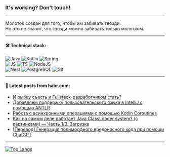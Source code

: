 ### It's working? Don't touch!

---
Молоток создан для того, чтобы им забивать гвозди. <br>
Но это не значит, что гвозди можно забивать только молотком.

---

#### 🛠️ Technical stack:

![Java](https://img.shields.io/badge/Java-informational?logo=Oracle&style=flat&logoColor=white&color=FF4500)
![Kotlin](https://img.shields.io/badge/Kotlin-informational?logo=Kotlin&style=flat&logoColor=white&color=774D97)
![Spring](https://img.shields.io/badge/SpringBoot-informational?logo=SpringBoot&style=flat&logoColor=white&color=6DB33F) <br>
![JS](https://img.shields.io/badge/JS-informational?logo=javaScript&style=flat&logoColor=black&color=F7Df1E)
![TS](https://img.shields.io/badge/TypeScript-informational?logo=typeScript&style=flat&logoColor=black&color=0667A8)
![NodeJS](https://img.shields.io/badge/NodeJS-informational?logo=node.js&style=flat&logoColor=white&color=70A760) <br>
![Nest](https://img.shields.io/badge/NestJS-informational?logo=NestJS&style=flat&logoColor=white&color=E0234E)
![PostgreSQL](https://img.shields.io/badge/PostgreSQL-informational?logo=PostgreSQL&style=flat&logoColor=white&color=DAA520)
![Git](https://img.shields.io/badge/Git-informational?logo=git&style=flat&logoColor=white&color=778899)

___

#### 💬 Latest posts from habr.com:

<!-- BLOG-POST-LIST:START -->
- [И рыбку съесть и Fullstack-разработчиком стать?](https://habr.com/ru/articles/748782/?utm_source=habrahabr&utm_medium=rss&utm_campaign=748782)
- [Добавляем поддержку пользовательского языка в IntelliJ с помощью ANTLR](https://habr.com/ru/articles/748622/?utm_source=habrahabr&utm_medium=rss&utm_campaign=748622)
- [Работа с асинхронными операциями с помощью Kotlin Coroutines](https://habr.com/ru/articles/747858/?utm_source=habrahabr&utm_medium=rss&utm_campaign=747858)
- [Как на самом деле работает Java ClassLoader system? &lpar;с картинками&rpar; — Часть 1/3, Загрузка](https://habr.com/ru/articles/748758/?utm_source=habrahabr&utm_medium=rss&utm_campaign=748758)
- [[Перевод] Генерация полиморфного вредоносного кода при помощи ChatGPT](https://habr.com/ru/companies/bastion/articles/745572/?utm_source=habrahabr&utm_medium=rss&utm_campaign=745572)
<!-- BLOG-POST-LIST:END -->

---
[![Top Langs](https://github-readme-stats-git-master-advtsetting-gmailcom.vercel.app/api/top-langs/?username=zloylis&langs_count=10&hide_title=false&title_color=e6edf3&size_weight=0.5&count_weight=0.5&layout=compact&hide_border=true&theme=dracula)](https://github.com/zloylis)

<!-- ![GitHub stats](https://github-readme-stats-git-master-advtsetting-gmailcom.vercel.app/api?username=zloylis&show_icons=true&hide_border=true&theme=dracula&hide_title=true&include_all_commits=true&count_private=true&hide=contribs&hide_rank=true) -->
